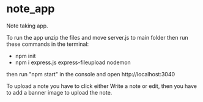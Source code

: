 # note_app
Note taking app.

To run the app unzip the files and move server.js to main folder then run these commands in the terminal:
- npm init
- npm i express.js express-fileupload nodemon  

then run "npm start" in the console and open http://localhost:3040 





To upload a note you have to click either Write a note or edit, then you have to add a banner image to upload the note.
